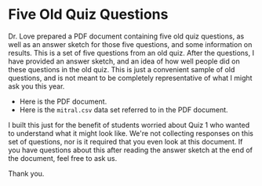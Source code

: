 # Five Old Quiz Questions

Dr. Love prepared a PDF document containing five old quiz questions, as well as an answer sketch for those five questions, and some information on results. This is a set of five questions from an old quiz. After the questions, I have provided an answer sketch, and an idea of how well people did on these questions in the old quiz. This is just a convenient sample of old questions, and is not meant to be completely representative of what I might ask you this year.

- Here is the PDF document.
- Here is the `mitral.csv` data set referred to in the PDF document.

I built this just for the benefit of students worried about Quiz 1 who wanted to understand what it might look like. We're not collecting responses on this set of questions, nor is it required that you even look at this document. If you have questions about this after reading the answer sketch at the end of the document, feel free to ask us.

Thank you.
